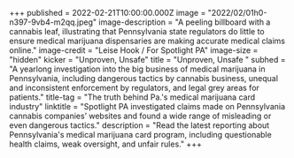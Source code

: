 +++
published = 2022-02-21T10:00:00.000Z
image = "2022/02/01h0-n397-9vb4-m2qq.jpeg"
image-description = "A peeling billboard with a cannabis leaf, illustrating that Pennsylvania state regulators do little to ensure medical marijuana dispensaries are making accurate medical claims online."
image-credit = "Leise Hook / For Spotlight PA"
image-size = "hidden"
kicker = "Unproven, Unsafe"
title = "Unproven, Unsafe "
subhed = "A yearlong investigation into the big business of medical marijuana in Pennsylvania, including dangerous tactics by cannabis business, unequal and inconsistent enforcement by regulators, and legal grey areas for patients."
title-tag = "The truth behind Pa.'s medical marijuana card industry"
linktitle = "Spotlight PA investigated claims made on Pennsylvania cannabis companies’ websites and found a wide range of misleading or even dangerous tactics."
description = "Read the latest reporting about Pennsylvania's medical marijuana card program, including questionable health claims, weak oversight, and unfair rules."
+++

